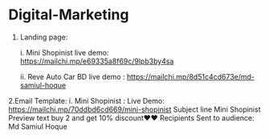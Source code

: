 # Digital-Marketing

 1. Landing page: 
 
 
    i.  Mini Shopinist live demo: https://mailchi.mp/e69335a8f69c/9lpb3by4sa
    
    
    ii. Reve Auto Car BD live demo : https://mailchi.mp/8d51c4cd673e/md-samiul-hoque
    




 2.Email Template:
    i. Mini Shopinist :
    Live Demo:	https://mailchi.mp/70ddbd6cd669/mini-shopinist
    Subject line	Mini Shopinist
    Preview text	buy 2 and get 10% discount❤❤
    Recipients	Sent to audience: Md Samiul Hoque
